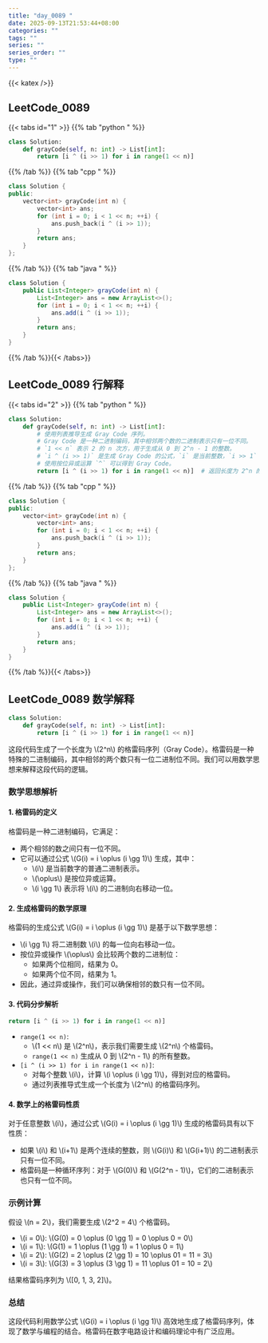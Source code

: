 ```yaml
---
title: "day_0089 "
date: 2025-09-13T21:53:44+08:00
categories: ""
tags: ""
series: ""
series_order: ""
type: ""
---
```


{{< katex />}}


## LeetCode_0089 

{{< tabs id="1" >}}
{{% tab "python " %}}

```python 
class Solution:
    def grayCode(self, n: int) -> List[int]:
        return [i ^ (i >> 1) for i in range(1 << n)] 
```

{{% /tab %}}
{{% tab "cpp " %}}

```cpp 
class Solution {
public:
    vector<int> grayCode(int n) {
        vector<int> ans;
        for (int i = 0; i < 1 << n; ++i) {
            ans.push_back(i ^ (i >> 1));
        }
        return ans;
    }
}; 
```

{{% /tab %}}
{{% tab "java " %}}

```java 
class Solution {
    public List<Integer> grayCode(int n) {
        List<Integer> ans = new ArrayList<>();
        for (int i = 0; i < 1 << n; ++i) {
            ans.add(i ^ (i >> 1));
        }
        return ans;
    }
} 
```

{{% /tab %}}{{< /tabs>}}

## LeetCode_0089  行解释

{{< tabs id="2" >}}
{{% tab "python " %}}

```python
class Solution:
    def grayCode(self, n: int) -> List[int]:
        # 使用列表推导生成 Gray Code 序列。
        # Gray Code 是一种二进制编码，其中相邻两个数的二进制表示只有一位不同。
        # `1 << n` 表示 2 的 n 次方，用于生成从 0 到 2^n - 1 的整数。
        # `i ^ (i >> 1)` 是生成 Gray Code 的公式，`i` 是当前整数，`i >> 1` 是将 `i` 的二进制右移一位。
        # 使用按位异或运算 `^` 可以得到 Gray Code。
        return [i ^ (i >> 1) for i in range(1 << n)]  # 返回长度为 2^n 的 Gray Code 序列。
```

{{% /tab %}}
{{% tab "cpp " %}}

```cpp 
class Solution {
public:
    vector<int> grayCode(int n) {
        vector<int> ans;
        for (int i = 0; i < 1 << n; ++i) {
            ans.push_back(i ^ (i >> 1));
        }
        return ans;
    }
}; 
```

{{% /tab %}}
{{% tab "java " %}}

```java 
class Solution {
    public List<Integer> grayCode(int n) {
        List<Integer> ans = new ArrayList<>();
        for (int i = 0; i < 1 << n; ++i) {
            ans.add(i ^ (i >> 1));
        }
        return ans;
    }
} 
```

{{% /tab %}}{{< /tabs>}}

## LeetCode_0089  数学解释

```python 
class Solution:
    def grayCode(self, n: int) -> List[int]:
        return [i ^ (i >> 1) for i in range(1 << n)] 
```


这段代码生成了一个长度为 \\(2^n\\) 的格雷码序列（Gray Code）。格雷码是一种特殊的二进制编码，其中相邻的两个数只有一位二进制位不同。我们可以用数学思想来解释这段代码的逻辑。

### 数学思想解析

#### 1. **格雷码的定义**
格雷码是一种二进制编码，它满足：
- 两个相邻的数之间只有一位不同。
- 它可以通过公式 \\(G(i) = i \oplus (i \gg 1)\\) 生成，其中：
  - \\(i\\) 是当前数字的普通二进制表示。
  - \\(\oplus\\) 是按位异或运算。
  - \\(i \gg 1\\) 表示将 \\(i\\) 的二进制向右移动一位。

#### 2. **生成格雷码的数学原理**
格雷码的生成公式 \\\(G(i) = i \oplus (i \gg 1)\\\) 是基于以下数学思想：
- \\(i \gg 1\\) 将二进制数 \\(i\\) 的每一位向右移动一位。
- 按位异或操作 \\(\oplus\\) 会比较两个数的二进制位：
  - 如果两个位相同，结果为 0。
  - 如果两个位不同，结果为 1。
- 因此，通过异或操作，我们可以确保相邻的数只有一位不同。

#### 3. **代码分步解析**
```python
return [i ^ (i >> 1) for i in range(1 << n)]
```
- `range(1 << n)`:
  - \\(1 << n\\) 是 \\(2^n\\)，表示我们需要生成 \\(2^n\\) 个格雷码。
  - `range(1 << n)` 生成从 0 到 \\(2^n - 1\\) 的所有整数。
- `[i ^ (i >> 1) for i in range(1 << n)]`:
  - 对每个整数 \\(i\\)，计算 \\(i \oplus (i \gg 1)\\)，得到对应的格雷码。
  - 通过列表推导式生成一个长度为 \\(2^n\\) 的格雷码序列。

#### 4. **数学上的格雷码性质**
对于任意整数 \\(i\\)，通过公式 \\(G(i) = i \oplus (i \gg 1)\\) 生成的格雷码具有以下性质：
- 如果 \\(i\\) 和 \\(i+1\\) 是两个连续的整数，则 \\(G(i)\\) 和 \\(G(i+1)\\) 的二进制表示只有一位不同。
- 格雷码是一种循环序列：对于 \\(G(0)\\) 和 \\(G(2^n - 1)\\)，它们的二进制表示也只有一位不同。

### 示例计算
假设 \\(n = 2\\)，我们需要生成 \\(2^2 = 4\\) 个格雷码。
- \\(i = 0\\): \\(G(0) = 0 \oplus (0 \gg 1) = 0 \oplus 0 = 0\\)
- \\(i = 1\\): \\(G(1) = 1 \oplus (1 \gg 1) = 1 \oplus 0 = 1\\)
- \\(i = 2\\): \\(G(2) = 2 \oplus (2 \gg 1) = 10 \oplus 01 = 11 = 3\\)
- \\(i = 3\\): \\(G(3) = 3 \oplus (3 \gg 1) = 11 \oplus 01 = 10 = 2\\)

结果格雷码序列为 \\([0, 1, 3, 2]\\)。

### 总结
这段代码利用数学公式 \\(G(i) = i \oplus (i \gg 1)\\) 高效地生成了格雷码序列，体现了数学与编程的结合。格雷码在数字电路设计和编码理论中有广泛应用。

